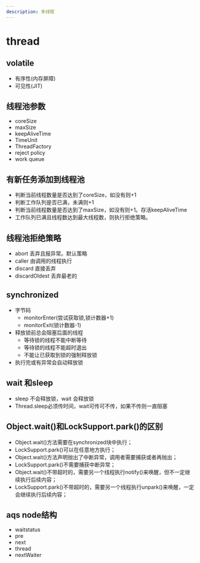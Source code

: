 ```yaml
---
description: 多线程
---
```


# thread

## volatile&#x20;

* 有序性(内存屏障)
* 可见性(JIT)

## 线程池参数

* coreSize
* maxSize
* keepAliveTime
* TimeUnit
* ThreadFactory
* reject policy
* work queue

## 有新任务添加到线程池

* 判断当前线程数量是否达到了coreSize，如没有则+1
* 判断工作队列是否已满，未满则+1
* 判断当前线程数量是否达到了maxSize，如没有则+1。存活keepAliveTime
* 工作队列已满且线程数达到最大线程数，则执行拒绝策略。

## 线程池拒绝策略&#x20;

* abort 丢弃且报异常。默认策略
* caller 由调用的线程执行
* discard 直接丢弃
* discardOldest 丢弃最老的

## synchronized&#x20;

* 字节码
  * monitorEnter(尝试获取锁,锁计数器+1)
  * monitorExit(锁计数器-1)
* 释放锁前总会阻塞后面的线程
  * 等待锁的线程不能中断等待
  * 等待锁的线程不能超时退出
  * 不能让已获取到锁的强制释放锁
* 执行完或有异常会自动释放锁

## wait 和sleep&#x20;

* sleep 不会释放锁，wait 会释放锁
* Thread.sleep必须传时间，wait可传可不传，如果不传则一直阻塞

## Object.wait()和LockSupport.park()的区别&#x20;

* Object.wait()方法需要在synchronized块中执行；
* LockSupport.park()可以在任意地方执行；
* Object.wait()方法声明抛出了中断异常，调用者需要捕获或者再抛出；
* LockSupport.park()不需要捕获中断异常；
* Object.wait()不带超时的，需要另一个线程执行notify()来唤醒，但不一定继续执行后续内容；
* LockSupport.park()不带超时的，需要另一个线程执行unpark()来唤醒，一定会继续执行后续内容；

## aqs node结构&#x20;

* waitstatus
* pre
* next
* thread
* nextWaiter

